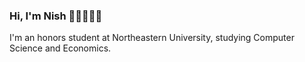 ### Hi, I'm Nish 👋🏽👨🏽‍💻
I'm an honors student at Northeastern University, studying Computer Science and Economics.

